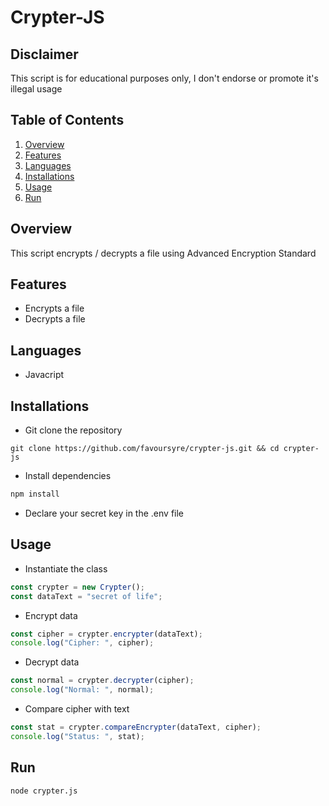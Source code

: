 # Crypter-JS

## Disclaimer

This script is for educational purposes only, I don't endorse or promote it's illegal usage

## Table of Contents

1. [Overview](#overview)
2. [Features](#features)
3. [Languages](#languages)
4. [Installations](#installations)
5. [Usage](#usage)
6. [Run](#run)

## Overview

This script encrypts / decrypts a file using Advanced Encryption Standard

## Features

- Encrypts a file
- Decrypts a file

## Languages

- Javacript

## Installations

- Git clone the repository

```shell
git clone https://github.com/favoursyre/crypter-js.git && cd crypter-js
```

- Install dependencies

```bash
npm install
```

- Declare your secret key in the .env file

## Usage

- Instantiate the class

```js
const crypter = new Crypter();
const dataText = "secret of life";
```

- Encrypt data

```js
const cipher = crypter.encrypter(dataText);
console.log("Cipher: ", cipher);
```

- Decrypt data

```js
const normal = crypter.decrypter(cipher);
console.log("Normal: ", normal);
```

- Compare cipher with text

```js
const stat = crypter.compareEncrypter(dataText, cipher);
console.log("Status: ", stat);
```

## Run

```bash
node crypter.js
```
